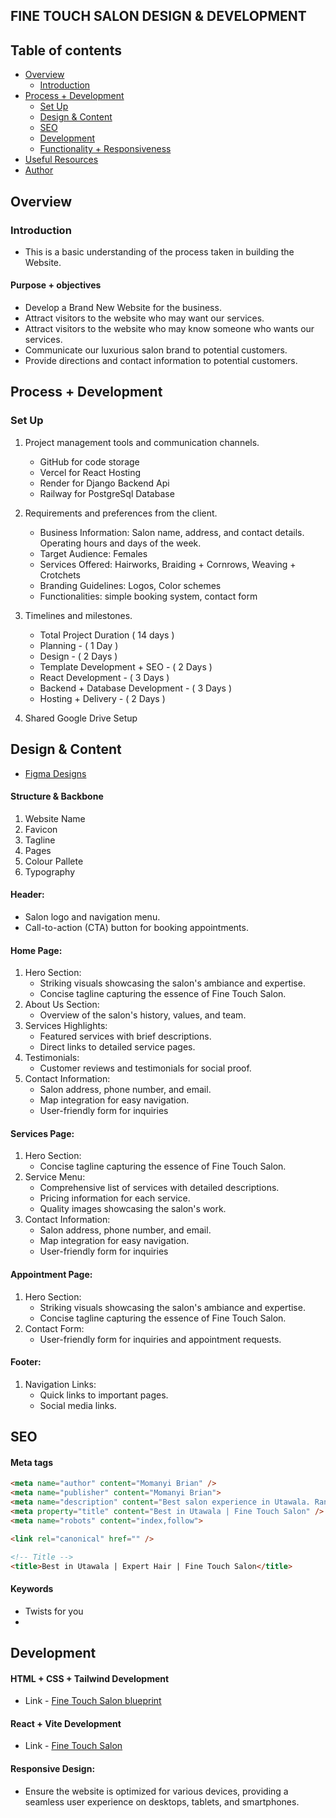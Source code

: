 ## FINE TOUCH SALON DESIGN & DEVELOPMENT

## Table of contents

- [Overview](#overview)
    - [Introduction](#introduction)
- [Process + Development](#process-+-development)
    - [Set Up](#set-up)
    - [Design & Content](#design-&-content)
    - [SEO](#seo)
    - [Development](#development)
    - [Functionality + Responsiveness](#functionality-+-responsiveness)
- [Useful Resources](#useful-resources)
- [Author](#author)

## Overview

### Introduction

- This is a basic understanding of the process taken in building the Website.

#### Purpose + objectives
- Develop a Brand New Website for the business.
- Attract visitors to the website who may want our services.
- Attract visitors to the website who may know someone who wants our services.
- Communicate our luxurious salon brand to potential customers.
- Provide directions and contact information to potential customers.

## Process + Development

### Set Up

1. Project management tools and communication channels.
    
    - GitHub for code storage
    - Vercel for React Hosting
    - Render for Django Backend Api
    - Railway for PostgreSql Database

2. Requirements and preferences from the client.

    - Business Information: Salon name, address, and contact details. Operating hours and days of the week.
    - Target Audience: Females
    - Services Offered: Hairworks, Braiding + Cornrows, Weaving + Crotchets
    - Branding Guidelines: Logos, Color schemes
    - Functionalities: simple booking system, contact form

3. Timelines and milestones.

    - Total Project Duration ( 14 days )
    - Planning - ( 1 Day )
    - Design - ( 2 Days )
    - Template Development + SEO - ( 2 Days )
    - React Development - ( 3 Days )
    - Backend + Database Development - ( 3 Days )
    - Hosting + Delivery - ( 2 Days )

4. Shared Google Drive Setup

## Design & Content
- [Figma Designs](https://www.figma.com/file/sfHfVuCdqiYr0hbGf9o0ov/Fine-Touch-Salon?type=design&node-id=0%3A1&mode=design&t=b85a86eXiD99hvKE-1)

#### Structure & Backbone
1. Website Name
2. Favicon
3. Tagline
4. Pages
5. Colour Pallete
6. Typography

#### Header:
- Salon logo and navigation menu.
- Call-to-action (CTA) button for booking appointments.

 #### Home Page:
1. Hero Section:
    - Striking visuals showcasing the salon's ambiance and expertise.
    - Concise tagline capturing the essence of Fine Touch Salon.
2. About Us Section:
    - Overview of the salon's history, values, and team.
3. Services Highlights:
    - Featured services with brief descriptions.
    - Direct links to detailed service pages.
4. Testimonials:
    - Customer reviews and testimonials for social proof.
5. Contact Information:
    - Salon address, phone number, and email.
    - Map integration for easy navigation.
    - User-friendly form for inquiries

#### Services Page:
1. Hero Section:
    - Concise tagline capturing the essence of Fine Touch Salon.
2. Service Menu:
    - Comprehensive list of services with detailed descriptions.
    - Pricing information for each service.
    - Quality images showcasing the salon's work.
3. Contact Information:
    - Salon address, phone number, and email.
    - Map integration for easy navigation.
    - User-friendly form for inquiries

#### Appointment Page:
1. Hero Section:
    - Striking visuals showcasing the salon's ambiance and expertise.
    - Concise tagline capturing the essence of Fine Touch Salon.
2. Contact Form:
    - User-friendly form for inquiries and appointment requests.

#### Footer:
1. Navigation Links:
    - Quick links to important pages.
    - Social media links.

## SEO

#### Meta tags

```HTML
<meta name="author" content="Momanyi Brian" />
<meta name="publisher" content="Momanyi Brian">
<meta name="description" content="Best salon experience in Utawala. Range of hair services tailored to enhance your natural beauty. Book your appointment today and elevate your style." />
<meta property="title" content="Best in Utawala | Fine Touch Salon" />
<meta name="robots" content="index,follow">

<link rel="canonical" href="" />

<!-- Title -->
<title>Best in Utawala | Expert Hair | Fine Touch Salon</title>
```

#### Keywords
- Twists for you
- 

## Development

#### HTML + CSS + Tailwind Development

- Link - [Fine Touch Salon blueprint]()

#### React + Vite Development

- Link - [Fine Touch Salon]()
    
####  Responsive Design:
- Ensure the website is optimized for various devices, providing a seamless user experience on desktops, tablets, and smartphones.